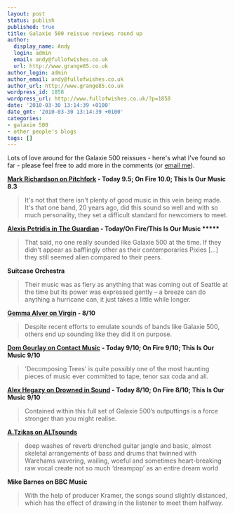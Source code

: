 ```yaml
---
layout: post
status: publish
published: true
title: Galaxie 500 reissue reviews round up
author:
  display_name: Andy
  login: admin
  email: andy@fullofwishes.co.uk
  url: http://www.grange85.co.uk
author_login: admin
author_email: andy@fullofwishes.co.uk
author_url: http://www.grange85.co.uk
wordpress_id: 1858
wordpress_url: http://www.fullofwishes.co.uk/?p=1858
date: '2010-03-30 13:14:39 +0100'
date_gmt: '2010-03-30 13:14:39 +0100'
categories:
- galaxie 500
- other people's blogs
tags: []
---
```

<p>Lots of love around for the Galaxie 500 reissues - here's what I've found so far - please feel free to add more in the comments (or <a href="mailto:andy@grange85.co.uk">email me</a>).</p>
<p><strong><a href="http://pitchfork.com/reviews/albums/14083-today-on-fire-this-is-our-music/">Mark Richardson on Pitchfork</a> - Today 9.5; On Fire 10.0; This Is Our Music 8.3</strong></p>
<blockquote><p>It's not that there isn't plenty of good music in this vein being made. It's that one band, 20 years ago, did this sound so well and with so much personality, they set a difficult standard for newcomers to meet.</p></blockquote>
<p><strong><a href=" http://www.guardian.co.uk/music/2010/mar/11/galaxie-500-cd-review">Alexis Petridis in The Guardian</a>  - Today/On Fire/This Is Our Music *****</strong></p>
<blockquote><p>That said, no one really sounded like Galaxie 500 at the time. If they didn't appear as bafflingly other as their contemporaries Pixies [...] they still seemed alien compared to their peers.</p></blockquote>
<p><strong><span class="removed_link" title="http://www.suitcaseorchestra.com/2010/03/galaxie-500-today-on-fire-this-is-our-music/">Suitcase Orchestra</span></strong></p>
<blockquote><p>Their music was as fiery as anything that was coming out of Seattle at the time but its power was expressed gently – a breeze can do anything a hurricane can, it just takes a little while longer.</p></blockquote>
<p><strong><a href="http://www.virgin.com/music/reviews/galaxie-500-original-album-reissues-review">Gemma Alver on Virgin</a> - 8/10</strong></p>
<blockquote><p>Despite recent efforts to emulate sounds of bands like Galaxie 500, others end up sounding like they did it on purpose.</p></blockquote>
<p><strong><a href="http://www.contactmusic.com/new/home.nsf/albumreview/galaxie-500-today-on-fire-this-is-our-musicx29x03x10">Dom Gourlay on Contact Music</a> - Today 9/10; On Fire 9/10; This Is Our Music 9/10</strong></p>
<blockquote><p>'Decomposing Trees' is quite possibly one of the most haunting pieces of music ever committed to tape, tenor sax coda and all.</p></blockquote>
<p><strong><a href="http://drownedinsound.com/releases/15244/reviews/4139503">Alex Hegazy on Drowned in Sound</a> - Today 8/10; On Fire 8/10; This Is Our Music 9/10</strong></p>
<blockquote><p>Contained within this full set of Galaxie 500’s outputtings is a force stronger than you might realise.</p></blockquote>
<p><strong><a href="http://hangout.altsounds.com/reviews/116014-galaxie-500-today-on-fire-this-is-our-music-reissue-album.html">A.Tzikas on ALTsounds</a></strong></p>
<blockquote><p>deep washes of reverb drenched guitar jangle and basic, almost skeletal arrangements of bass and drums that twinned with Warehams wavering, wailing, woeful and sometimes heart-breaking raw vocal create not so much ‘dreampop’ as an entire dream world</p></blockquote>
<p><strong><span class="removed_link" title="http://www.bbc.co.uk/music/reviews/9m8r">Mike Barnes on BBC Music</span></strong></p>
<blockquote><p>With the help of producer Kramer, the songs sound slightly distanced, which has the effect of drawing in the listener to meet them halfway.</p></blockquote>
